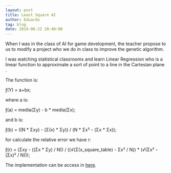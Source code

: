 ```yaml
---
layout: post
title: Least Square AI
author: Eduardo
tag: blog
date: 2019-06-22 20:40:00
---
```


When I was in the class of AI for game development, the teacher propose to us to modify a project who we do in class to improve the genetic algorithm.

I was watching statistical classrooms and learn Linear Regression who is a linear function to approximate a sort of point to a line in the Cartesian plane .

The function is:

ƒ(Y) = a+bx;

where a is:

ƒ(a) = media(Σy) - b \* media(Σx);

and b is:

ƒ(b) = ((N \* Σxy) - (Σ(x) \* Σy)) / (N \* Σx&sup2; - (Σx \* Σx));

for calculate the relative error we have r:

ƒ(r) = (Σxy - ((Σx \* Σy) / N)) / ((√(Σ(x\_square\_table) - Σx&sup2; / N)) \* (√(Σx&sup2; - (Σx)&sup2; / N)));

The implementation can be access in [here](https://github.com/Lkledu/evolve-asteroids/blob/master/Assets/Scripts/LeastSquare.cs).